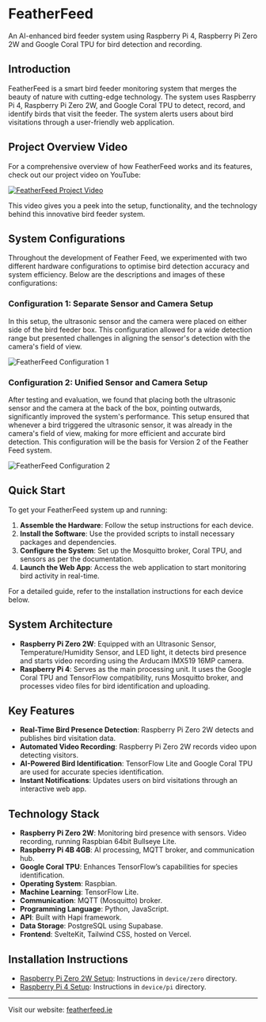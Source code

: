 # FeatherFeed

An AI-enhanced bird feeder system using Raspberry Pi 4, Raspberry Pi Zero 2W and Google Coral TPU for bird detection and recording.

## Introduction

FeatherFeed is a smart bird feeder monitoring system that merges the beauty of nature with cutting-edge technology. The system uses Raspberry Pi 4, Raspberry Pi Zero 2W, and Google Coral TPU to detect, record, and identify birds that visit the feeder. The system alerts users about bird visitations through a user-friendly web application.

## Project Overview Video

For a comprehensive overview of how FeatherFeed works and its features, check out our project video on YouTube:

[![FeatherFeed Project Video](https://img.youtube.com/vi/Bt4hTblc8nI/0.jpg)](https://www.youtube.com/watch?v=Bt4hTblc8nI)

This video gives you a peek into the setup, functionality, and the technology behind this innovative bird feeder system.

## System Configurations

Throughout the development of Feather Feed, we experimented with two different hardware configurations to optimise bird detection accuracy and system efficiency. Below are the descriptions and images of these configurations:

### Configuration 1: Separate Sensor and Camera Setup

In this setup, the ultrasonic sensor and the camera were placed on either side of the bird feeder box. This configuration allowed for a wide detection range but presented challenges in aligning the sensor's detection with the camera's field of view.

![FeatherFeed Configuration 1](feeder-config1.jpg)

### Configuration 2: Unified Sensor and Camera Setup

After testing and evaluation, we found that placing both the ultrasonic sensor and the camera at the back of the box, pointing outwards, significantly improved the system's performance. This setup ensured that whenever a bird triggered the ultrasonic sensor, it was already in the camera's field of view, making for more efficient and accurate bird detection. This configuration will be the basis for Version 2 of the Feather Feed system.

![FeatherFeed Configuration 2](feeder-config2.jpg)


## Quick Start

To get your FeatherFeed system up and running:

1. **Assemble the Hardware**: Follow the setup instructions for each device.
2. **Install the Software**: Use the provided scripts to install necessary packages and dependencies.
3. **Configure the System**: Set up the Mosquitto broker, Coral TPU, and sensors as per the documentation.
4. **Launch the Web App**: Access the web application to start monitoring bird activity in real-time.

For a detailed guide, refer to the installation instructions for each device below.

## System Architecture

- **Raspberry Pi Zero 2W**: Equipped with an Ultrasonic Sensor, Temperature/Humidity Sensor, and LED light, it detects bird presence and starts video recording using the Arducam IMX519 16MP camera.
- **Raspberry Pi 4**: Serves as the main processing unit. It uses the Google Coral TPU and TensorFlow compatibility, runs Mosquitto broker, and processes video files for bird identification and uploading.

## Key Features

- **Real-Time Bird Presence Detection**: Raspberry Pi Zero 2W detects and publishes bird visitation data.
- **Automated Video Recording**: Raspberry Pi Zero 2W records video upon detecting visitors.
- **AI-Powered Bird Identification**: TensorFlow Lite and Google Coral TPU are used for accurate species identification.
- **Instant Notifications**: Updates users on bird visitations through an interactive web app.

## Technology Stack

- **Raspberry Pi Zero 2W**: Monitoring bird presence with sensors. Video recording, running Raspbian 64bit Bullseye Lite.
- **Raspberry Pi 4B 4GB**: AI processing, MQTT broker, and communication hub.
- **Google Coral TPU**: Enhances TensorFlow’s capabilities for species identification.
- **Operating System**: Raspbian.
- **Machine Learning**: TensorFlow Lite.
- **Communication**: MQTT (Mosquitto) broker.
- **Programming Language**: Python, JavaScript.
- **API**: Built with Hapi framework.
- **Data Storage**: PostgreSQL using Supabase.
- **Frontend**: SvelteKit, Tailwind CSS, hosted on Vercel.

## Installation Instructions

- [Raspberry Pi Zero 2W Setup](device/zero/README.md): Instructions in `device/zero` directory.
- [Raspberry Pi 4 Setup](device/pi/README.md): Instructions in `device/pi` directory.

---

Visit our website: [featherfeed.ie](http://featherfeed.ie)
